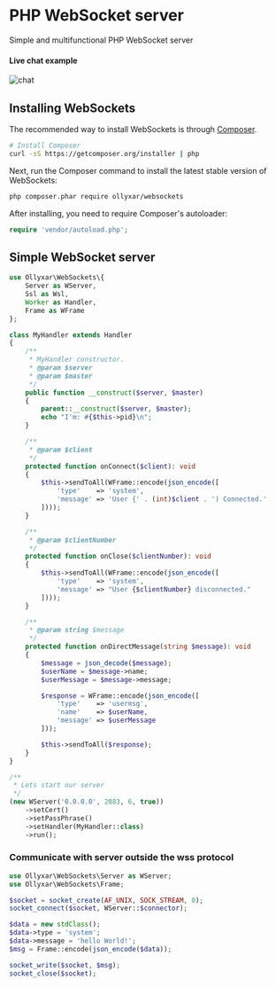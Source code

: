 # PHP WebSocket server

Simple and multifunctional PHP WebSocket server

#### Live chat example

![chat](https://i.imgur.com/7M9LhTD.jpg)

## Installing WebSockets

The recommended way to install WebSockets is through
[Composer](http://getcomposer.org).

```bash
# Install Composer
curl -sS https://getcomposer.org/installer | php
```

Next, run the Composer command to install the latest stable version of WebSockets:

```bash
php composer.phar require ollyxar/websockets
```

After installing, you need to require Composer's autoloader:

```php
require 'vendor/autoload.php';
```

## Simple WebSocket server

```php
use Ollyxar\WebSockets\{
    Server as WServer,
    Ssl as Wsl,
    Worker as Handler,
    Frame as WFrame
};

class MyHandler extends Handler
{
    /**
     * MyHandler constructor.
     * @param $server
     * @param $master
     */
    public function __construct($server, $master)
    {
        parent::__construct($server, $master);
        echo "I'm: #{$this->pid}\n";
    }

    /**
     * @param $client
     */
    protected function onConnect($client): void
    {
        $this->sendToAll(WFrame::encode(json_encode([
            'type'    => 'system',
            'message' => 'User {' . (int)$client . ') Connected.'
        ])));
    }

    /**
     * @param $clientNumber
     */
    protected function onClose($clientNumber): void
    {
        $this->sendToAll(WFrame::encode(json_encode([
            'type'    => 'system',
            'message' => "User {$clientNumber} disconnected."
        ])));
    }

    /**
     * @param string $message
     */
    protected function onDirectMessage(string $message): void
    {
        $message = json_decode($message);
        $userName = $message->name;
        $userMessage = $message->message;

        $response = WFrame::encode(json_encode([
            'type'    => 'usermsg',
            'name'    => $userName,
            'message' => $userMessage
        ]));

        $this->sendToAll($response);
    }
}

/**
 * Lets start our server
 */
(new WServer('0.0.0.0', 2083, 6, true))
    ->setCert()
    ->setPassPhrase()
    ->setHandler(MyHandler::class)
    ->run();
```

### Communicate with server outside the wss protocol

```php
use Ollyxar\WebSockets\Server as WServer;
use Ollyxar\WebSockets\Frame;

$socket = socket_create(AF_UNIX, SOCK_STREAM, 0);
socket_connect($socket, WServer::$connector);

$data = new stdClass();
$data->type = 'system';
$data->message = 'hello World!';
$msg = Frame::encode(json_encode($data));

socket_write($socket, $msg);
socket_close($socket);
```